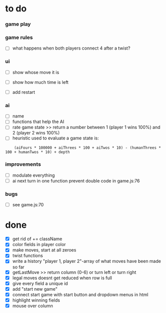 # to do
### game play


### game rules
- [ ] what happens when both players connect 4 after a twist?

### ui
- [ ] show whose move it is 
- [ ] show how much time is left
- [ ] add restart


### ai
- [ ] name
- [ ] functions that help the AI
- [ ] rate game state >> return a number between 1 (player 1 wins 100%) and 2 (player 2 wins 100%)
- [ ] heuristic used to evaluate a game state is:
```
	(aiFours * 100000 + aiThrees * 100 + aiTwos * 10) -	(humanThrees * 100 + humanTwos * 10) + depth
```
### improvements
- [ ] modulate everything
- [ ] ai next turn in one function prevent double code in game.js:76

### bugs
- [ ] see game.js:70

# done
- [x] get rid of += className
- [x] color fields in player color
- [x] make moves, start at all zeroes
- [x] twist functions
- [x] write a history "player 1, player 2"-array of what moves have been made so far
- [x] getLastMove >> return column (0-6) or turn left or turn right 
- [x] legal moves doesnt get reduced when row is full
- [x] give every field a unique id
- [x] add "start new game"
- [x] connect start game with start button and dropdown menus in html
- [x] highlight winning fields
- [x] mouse over column